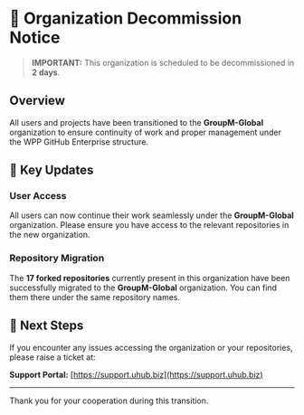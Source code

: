 # 🚨 Organization Decommission Notice

> **IMPORTANT:** This organization is scheduled to be decommissioned in **2 days**.

## Overview

All users and projects have been transitioned to the **GroupM-Global** organization to ensure continuity of work and proper management under the WPP GitHub Enterprise structure.

## 🔄 Key Updates

### User Access
All users can now continue their work seamlessly under the **GroupM-Global** organization. Please ensure you have access to the relevant repositories in the new organization.

### Repository Migration
The **17 forked repositories** currently present in this organization have been successfully migrated to the **GroupM-Global** organization. You can find them there under the same repository names.

## 🚀 Next Steps

If you encounter any issues accessing the organization or your repositories, please raise a ticket at:

**Support Portal:** [https://support.uhub.biz](https://support.uhub.biz)

---

Thank you for your cooperation during this transition.
